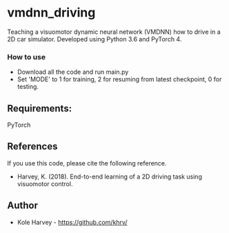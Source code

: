 # vmdnn_driving
Teaching a visuomotor dynamic neural network (VMDNN) how to drive in a 2D car simulator.
Developed using Python 3.6 and PyTorch 4.

### How to use
- Download all the code and run main.py
- Set 'MODE' to 1 for training, 2 for resuming from latest checkpoint, 0 for testing.


## Requirements:
PyTorch


## References
If you use this code, please cite the following reference.
- Harvey, K. (2018). End-to-end learning of a 2D driving task using visuomotor control.


## Author

* Kole Harvey - https://github.com/khrv/

